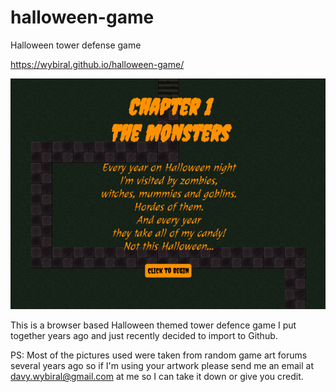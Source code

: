 # halloween-game
Halloween tower defense game

https://wybiral.github.io/halloween-game/

[![Screenshot](/images/screenshot.png)](https://wybiral.github.io/halloween-game/)

This is a browser based Halloween themed tower defence game I put together years ago and just recently decided to import to Github.

PS: Most of the pictures used were taken from random game art forums several years ago so if I'm using your artwork please send me an email at davy.wybiral@gmail.com at me so I can take it down or give you credit.
